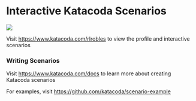 # Interactive Katacoda Scenarios

[![](http://shields.katacoda.com/katacoda/rlrobles/count.svg)](https://www.katacoda.com/rlrobles "Get your profile on Katacoda.com")

Visit https://www.katacoda.com/rlrobles to view the profile and interactive scenarios

### Writing Scenarios
Visit https://www.katacoda.com/docs to learn more about creating Katacoda scenarios

For examples, visit https://github.com/katacoda/scenario-example
